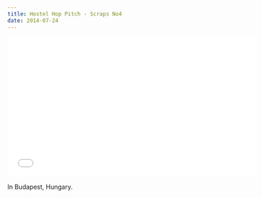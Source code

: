 ```yaml
---
title: Hostel Hop Pitch - Scraps No4
date: 2014-07-24
---
```


<iframe width="560" height="315" src="//www.youtube.com/embed/JzoFNw-oU8g" frameborder="0" allowfullscreen></iframe>

In Budapest, Hungary.
